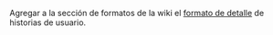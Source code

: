 Agregar a la sección de formatos de la wiki el [formato de detalle](./MT1PEA-FM-DetalleHU.md) de historias de usuario. 
